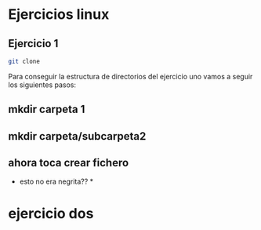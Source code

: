 # Ejercicios linux

## Ejercicio 1

```bash
git clone 
```
Para conseguir la estructura de directorios del ejercicio uno vamos a seguir los siguientes pasos:

## mkdir carpeta 1
## mkdir carpeta/subcarpeta2
## ahora toca crear fichero
* esto no era negrita?? *
# ejercicio dos
